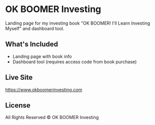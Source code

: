 # OK BOOMER Investing

Landing page for my investing book "OK BOOMER! I'll Learn Investing Myself" and dashboard tool.

## What's Included

- Landing page with book info
- Dashboard tool (requires access code from book purchase)

## Live Site

https://www.okboomerinvesting.com

## License

All Rights Reserved © OK BOOMER Investing